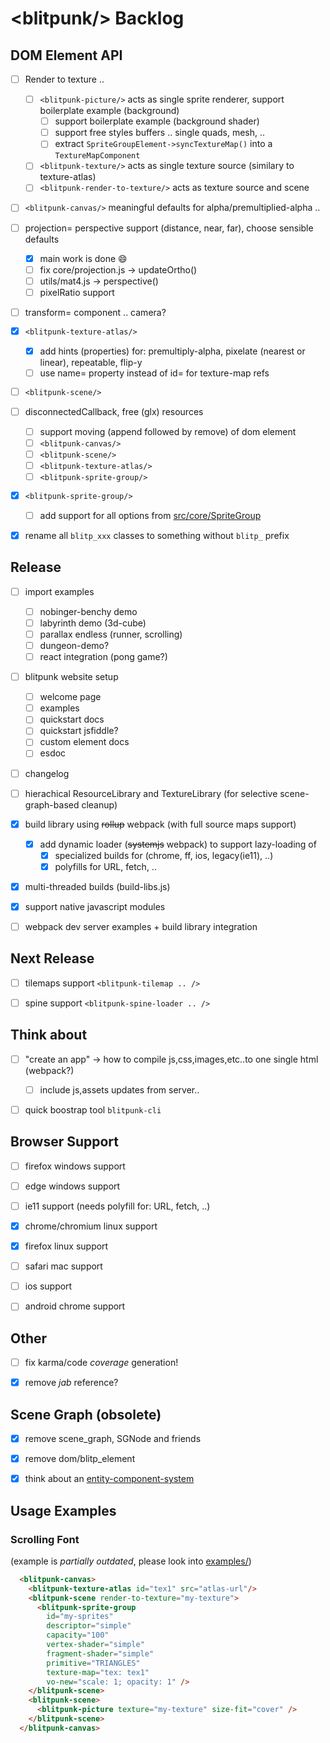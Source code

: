 # &lt;blitpunk/&gt; Backlog

DOM Element API
---------------

- [ ] Render to texture ..
  - [ ] `<blitpunk-picture/>` acts as single sprite renderer, support boilerplate example (background)
    - [ ] support boilerplate example (background shader)
    - [ ] support free styles buffers .. single quads, mesh, ..
    - [ ] extract `SpriteGroupElement->syncTextureMap()` into a `TextureMapComponent`
  - [ ] `<blitpunk-texture/>` acts as single texture source (similary to texture-atlas)
  - [ ] `<blitpunk-render-to-texture/>` acts as texture source and scene
- [ ] `<blitpunk-canvas/>` meaningful defaults for alpha/premultiplied-alpha ..
- [ ] projection= perspective support (distance, near, far), choose sensible defaults
  - [x] main work is done :smile:
  - [ ] fix core/projection.js -> updateOrtho()
  - [ ] utils/mat4.js -> perspective()
  - [ ] pixelRatio support
- [ ] transform= component .. camera?
- [x] `<blitpunk-texture-atlas/>`
  - [x] add hints (properties) for: premultiply-alpha, pixelate (nearest or linear), repeatable, flip-y
  - [ ] use name= property instead of id= for texture-map refs
- [ ] `<blitpunk-scene/>`
- [ ] disconnectedCallback, free (glx) resources
  - [ ] support moving (append followed by remove) of dom element
  - [ ] `<blitpunk-canvas/>`
  - [ ] `<blitpunk-scene/>`
  - [ ] `<blitpunk-texture-atlas/>`
  - [ ] `<blitpunk-sprite-group/>`
- [x] `<blitpunk-sprite-group/>`
  - [ ] add support for all options from [src/core/SpriteGroup](src/core/sprite_group.js)
- [x] rename all `blitp_xxx` classes to something without `blitp_` prefix


Release
-------

- [ ] import examples
  - [ ] nobinger-benchy demo
  - [ ] labyrinth demo (3d-cube)
  - [ ] parallax endless (runner, scrolling)
  - [ ] dungeon-demo?
  - [ ] react integration (pong game?)
- [ ] blitpunk website setup
  - [ ] welcome page
  - [ ] examples
  - [ ] quickstart docs
  - [ ] quickstart jsfiddle?
  - [ ] custom element docs
  - [ ] esdoc
- [ ] changelog
- [ ] hierachical ResourceLibrary and TextureLibrary (for selective scene-graph-based cleanup)
- [x] build library using ~~rollup~~ webpack (with full source maps support)
  - [x] add dynamic loader (~~systemjs~~ webpack) to support lazy-loading of
    - [x] specialized builds for (chrome, ff, ios, legacy(ie11), ..)
    - [x] polyfills for URL, fetch, ..
- [x] multi-threaded builds (build-libs.js)
- [x] support native javascript modules
- [ ] webpack dev server examples + build library integration


Next Release
------------

- [ ] tilemaps support `<blitpunk-tilemap .. />`
- [ ] spine support `<blitpunk-spine-loader .. />`


Think about
-----------

- [ ] "create an app" -> how to compile js,css,images,etc..to one single html (webpack?)
  - [ ] include js,assets updates from server..
- [ ] quick boostrap tool `blitpunk-cli`


Browser Support
---------------

- [ ] firefox windows support
- [ ] edge windows support
- [ ] ie11 support (needs polyfill for: URL, fetch, ..)
- [x] chrome/chromium linux support
- [x] firefox linux support
- [ ] safari mac support
- [ ] ios support
- [ ] android chrome support


Other
-----

- [ ] fix karma/code *coverage* generation!
- [x] remove *jab* reference?


Scene Graph (obsolete)
----------------------

- [x] remove scene_graph, SGNode and friends
- [x] remove dom/blitp_element
- [x] think about an [entity-component-system](https://aframe.io/docs/0.6.0/introduction/entity-component-system.html)


Usage Examples
--------------

### Scrolling Font

(example is _partially outdated_, please look into [examples/](examples/))

```html
  <blitpunk-canvas>
    <blitpunk-texture-atlas id="tex1" src="atlas-url"/>
    <blitpunk-scene render-to-texture="my-texture">
      <blitpunk-sprite-group
        id="my-sprites"
        descriptor="simple"
        capacity="100"
        vertex-shader="simple"
        fragment-shader="simple"
        primitive="TRIANGLES"
        texture-map="tex: tex1"
        vo-new="scale: 1; opacity: 1" />
    </blitpunk-scene>
    <blitpunk-scene>
      <blitpunk-picture texture="my-texture" size-fit="cover" />
    </blitpunk-scene>
  </blitpunk-canvas>
```

